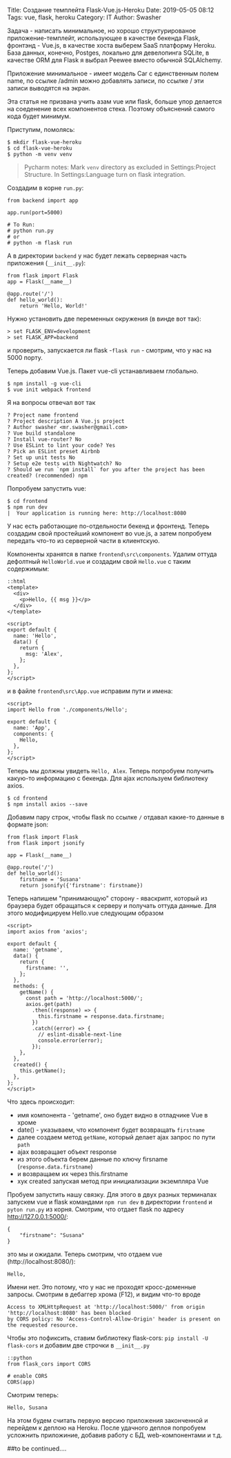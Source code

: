 Title: Создание темплейта Flask-Vue.js-Heroku
Date: 2019-05-05 08:12
Tags: vue, flask, heroku
Category: IT
Author: Swasher

Задача - написать минимальное, но хорошо структурированое приложение-темплейт, использующее в качестве
бекенда Flask, фронтэнд - Vue.js, в качестве хоста выберем SaaS платформу Heroku. База данных, конечно, Postges,
локально для девелопинга SQLite, в качестве ORM для Flask я выбрал Peewee вместо обычной SQLAlchemy.

Приложение минимальное - имеет модель Car с единственным полем name, по ссылке /admin можно добавлять записи, по
ссылке / эти записи выводятся на экран.

Эта статья не призвана учить азам vue или flask, больше упор делается на соеденение всех компонентов стека. 
Поэтому объяснений самого кода будет минимум.

Приступим, помолясь:

    $ mkdir flask-vue-heroku
    $ cd flask-vue-heroku
    $ python -m venv venv
    
> Pycharm notes: Mark `venv` directory as excluded in Settings:Project Structure. In Settings:Language turn on
> flask integration.

Создадим в корне `run.py`:

    from backend import app
    
    app.run(port=5000)
    
    # To Run:
    # python run.py
    # or
    # python -m flask run
    
А в директории `backend` у нас будет лежать серверная часть приложения (`__init__.py`):

    
    from flask import Flask
    app = Flask(__name__)
    
    @app.route('/')
    def hello_world():
        return 'Hello, World!'
        
Нужно установить две переменных окружения (в винде вот так):

    > set FLASK_ENV=development
    > set FLASK_APP=backend
    
и проверить, запускается ли flask -`flask run` - смотрим, что у нас на 5000 порту.

Теперь добавим Vue.js. Пакет vue-cli устанавливаем глобально.

    $ npm install -g vue-cli
    $ vue init webpack frontend
    
Я на вопросы отвечал вот так

    ? Project name frontend
    ? Project description A Vue.js project
    ? Author swasher <mr.swasher@gmail.com>
    ? Vue build standalone
    ? Install vue-router? No
    ? Use ESLint to lint your code? Yes
    ? Pick an ESLint preset Airbnb
    ? Set up unit tests No
    ? Setup e2e tests with Nightwatch? No
    ? Should we run `npm install` for you after the project has been created? (recommended) npm
    
Попробуем запустить vue:

    $ cd frontend
    $ npm run dev
    |  Your application is running here: http://localhost:8080
    
У нас есть работающие по-отдельности бекенд и фронтенд. Теперь создадим свой простейший компонент во vue.js, а затем 
попробуем передать что-то из серверной части в клиентскую.

Компоненты хранятся в папке `frontend\src\components`. Удалим оттуда дефолтный `HelloWorld.vue` и создадим свой `Hello.vue`
с таким содержимым:   

    ::html
    <template>
      <div>
        <p>Hello, {{ msg }}</p>
      </div>
    </template>
    
    <script>
    export default {
      name: 'Hello',
      data() {
        return {
          msg: 'Alex',
        };
      },
    };
    </script>
    
и в файле `frontend\src\App.vue` исправим пути и имена:

    <script>
    import Hello from './components/Hello';
    
    export default {
      name: 'App',
      components: {
        Hello,
      },
    };
    </script>

Теперь мы должны увидеть `Hello, Alex`. Теперь попробуем получить какую-то информацию с бекенда. Для ajax
используем библиотеку axios. 

    $ cd frontend
    $ npm install axios --save  
    
Добавим пару строк, чтобы flask по ссылке `/` отдавал какие-то данные в формате json:

    from flask import Flask
    from flask import jsonify
    
    app = Flask(__name__)
    
    @app.route('/')
    def hello_world():
        firstname = 'Susana'
        return jsonify({'firstname': firstname})

Теперь напишем "принимающую" сторону - яваскрипт, который из браузера будет обращаться к серверу и получать оттуда данные.
Для этого модифицируем Hello.vue следующим образом 

    <script>
    import axios from 'axios';
    
    export default {
      name: 'getname',
      data() {
        return {
          firstname: '',
        };
      },
      methods: {
        getName() {
          const path = 'http://localhost:5000/';
          axios.get(path)
            .then((response) => {
              this.firstname = response.data.firstname;
            })
            .catch((error) => {
              // eslint-disable-next-line
              console.error(error);
            });
        },
      },
      created() {
        this.getName();
      },
    };
    </script>
    
Что здесь происходит:
- имя компонента - 'getname', оно будет видно в отладчике Vue в хроме
- date() - указываем, что компонент будет возвращать `firstname`
- далее создаем метод `getName`, который делает ajax запрос по пути `path`
- ajax возвращает объект response
- из этого объекта берем данные по ключу firsname (`response.data.firstname`)
- и возвращаем их через this.firstname
- хук created запуская метод при инициализации экземпляра Vue

Пробуем запустить нашу связку. Для этого в двух разных терминалах запускем vue и flask командами `npm run dev` в 
директории `frontend` и `pyton run.py` из корня. Смотрим, что отдает flask по адресу http://127.0.0.1:5000/:

    {
        "firstname": "Susana"
    }
    
это мы и ожидали. Теперь смотрим, что отдаем vue (http://localhost:8080/):

    Hello,
    
Имени нет. Это потому, что у нас не проходят кросс-доменные запросы. Смотрим в дебаггер хрома (F12), и видим что-то вроде

    Access to XMLHttpRequest at 'http://localhost:5000/' from origin 'http://localhost:8080' has been blocked 
    by CORS policy: No 'Access-Control-Allow-Origin' header is present on the requested resource.
    
Чтобы это пофиксить, ставим библиотеку flask-cors: `pip install -U flask-cors` и добавим две строчки в `__init__.py`

    ::python
    from flask_cors import CORS
    
    # enable CORS
    CORS(app)

Смотрим теперь:

    Hello, Susana
    
На этом будем считать первую версию приложения законченной и перейдем к деплою на Heroku. После удачного деплоя 
попробуем усложнить приложиние, добавив работу с БД, web-компонентами и т.д.

##to be continued....